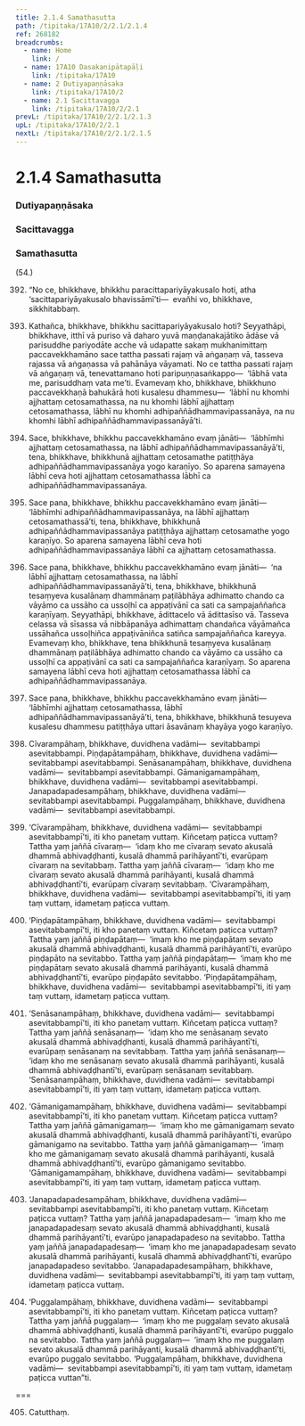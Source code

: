 ```yaml
---
title: 2.1.4 Samathasutta
path: /tipitaka/17A10/2/2.1/2.1.4
ref: 268182
breadcrumbs:
  - name: Home
    link: /
  - name: 17A10 Dasakanipātapāḷi
    link: /tipitaka/17A10
  - name: 2 Dutiyapaṇṇāsaka
    link: /tipitaka/17A10/2
  - name: 2.1 Sacittavagga
    link: /tipitaka/17A10/2/2.1
prevL: /tipitaka/17A10/2/2.1/2.1.3
upL: /tipitaka/17A10/2/2.1
nextL: /tipitaka/17A10/2/2.1/2.1.5
---
```


# 2.1.4 Samathasutta

### Dutiyapaṇṇāsaka

### Sacittavagga

### Samathasutta

(54.)

392. “No ce, bhikkhave, bhikkhu paracittapariyāyakusalo hoti, atha ‘sacittapariyāyakusalo bhavissāmī’ti—  evañhi vo, bhikkhave, sikkhitabbaṃ.

393. Kathañca, bhikkhave, bhikkhu sacittapariyāyakusalo hoti? Seyyathāpi, bhikkhave, itthī vā puriso vā daharo yuvā maṇḍanakajātiko ādāse vā parisuddhe pariyodāte acche vā udapatte sakaṃ mukhanimittaṃ paccavekkhamāno sace tattha passati rajaṃ vā aṅgaṇaṃ vā, tasseva rajassa vā aṅgaṇassa vā pahānāya vāyamati. No ce tattha passati rajaṃ vā aṅgaṇaṃ vā, tenevattamano hoti paripuṇṇasaṅkappo—  ‘lābhā vata me, parisuddhaṃ vata me’ti. Evamevaṃ kho, bhikkhave, bhikkhuno paccavekkhaṇā bahukārā hoti kusalesu dhammesu—  ‘lābhī nu khomhi ajjhattaṃ cetosamathassa, na nu khomhi lābhī ajjhattaṃ cetosamathassa, lābhī nu khomhi adhipaññādhammavipassanāya, na nu khomhi lābhī adhipaññādhammavipassanāyā’ti.

394. Sace, bhikkhave, bhikkhu paccavekkhamāno evaṃ jānāti—  ‘lābhīmhi ajjhattaṃ cetosamathassa, na lābhī adhipaññādhammavipassanāyā’ti, tena, bhikkhave, bhikkhunā ajjhattaṃ cetosamathe patiṭṭhāya adhipaññādhammavipassanāya yogo karaṇīyo. So aparena samayena lābhī ceva hoti ajjhattaṃ cetosamathassa lābhī ca adhipaññādhammavipassanāya.

395. Sace pana, bhikkhave, bhikkhu paccavekkhamāno evaṃ jānāti—  ‘lābhīmhi adhipaññādhammavipassanāya, na lābhī ajjhattaṃ cetosamathassā’ti, tena, bhikkhave, bhikkhunā adhipaññādhammavipassanāya patiṭṭhāya ajjhattaṃ cetosamathe yogo karaṇīyo. So aparena samayena lābhī ceva hoti adhipaññādhammavipassanāya lābhī ca ajjhattaṃ cetosamathassa.

396. Sace pana, bhikkhave, bhikkhu paccavekkhamāno evaṃ jānāti—  ‘na lābhī ajjhattaṃ cetosamathassa, na lābhī adhipaññādhammavipassanāyā’ti, tena, bhikkhave, bhikkhunā tesaṃyeva kusalānaṃ dhammānaṃ paṭilābhāya adhimatto chando ca vāyāmo ca ussāho ca ussoḷhī ca appaṭivānī ca sati ca sampajaññañca karaṇīyaṃ. Seyyathāpi, bhikkhave, ādittacelo vā ādittasīso vā. Tasseva celassa vā sīsassa vā nibbāpanāya adhimattaṃ chandañca vāyāmañca ussāhañca ussoḷhiñca appaṭivāniñca satiñca sampajaññañca kareyya. Evamevaṃ kho, bhikkhave, tena bhikkhunā tesaṃyeva kusalānaṃ dhammānaṃ paṭilābhāya adhimatto chando ca vāyāmo ca ussāho ca ussoḷhī ca appaṭivānī ca sati ca sampajaññañca karaṇīyaṃ. So aparena samayena lābhī ceva hoti ajjhattaṃ cetosamathassa lābhī ca adhipaññādhammavipassanāya.

397. Sace pana, bhikkhave, bhikkhu paccavekkhamāno evaṃ jānāti—  ‘lābhīmhi ajjhattaṃ cetosamathassa, lābhī adhipaññādhammavipassanāyā’ti, tena, bhikkhave, bhikkhunā tesuyeva kusalesu dhammesu patiṭṭhāya uttari āsavānaṃ khayāya yogo karaṇīyo.

398. Cīvarampāhaṃ, bhikkhave, duvidhena vadāmi—  sevitabbampi asevitabbampi. Piṇḍapātampāhaṃ, bhikkhave, duvidhena vadāmi—  sevitabbampi asevitabbampi. Senāsanampāhaṃ, bhikkhave, duvidhena vadāmi—  sevitabbampi asevitabbampi. Gāmanigamampāhaṃ, bhikkhave, duvidhena vadāmi—  sevitabbampi asevitabbampi. Janapadapadesampāhaṃ, bhikkhave, duvidhena vadāmi—  sevitabbampi asevitabbampi. Puggalampāhaṃ, bhikkhave, duvidhena vadāmi—  sevitabbampi asevitabbampi.

399. ‘Cīvarampāhaṃ, bhikkhave, duvidhena vadāmi—  sevitabbampi asevitabbampī’ti, iti kho panetaṃ vuttaṃ. Kiñcetaṃ paṭicca vuttaṃ? Tattha yaṃ jaññā cīvaraṃ—  ‘idaṃ kho me cīvaraṃ sevato akusalā dhammā abhivaḍḍhanti, kusalā dhammā parihāyantī’ti, evarūpaṃ cīvaraṃ na sevitabbaṃ. Tattha yaṃ jaññā cīvaraṃ—  ‘idaṃ kho me cīvaraṃ sevato akusalā dhammā parihāyanti, kusalā dhammā abhivaḍḍhantī’ti, evarūpaṃ cīvaraṃ sevitabbaṃ. ‘Cīvarampāhaṃ, bhikkhave, duvidhena vadāmi—  sevitabbampi asevitabbampī’ti, iti yaṃ taṃ vuttaṃ, idametaṃ paṭicca vuttaṃ.

400. ‘Piṇḍapātampāhaṃ, bhikkhave, duvidhena vadāmi—  sevitabbampi asevitabbampī’ti, iti kho panetaṃ vuttaṃ. Kiñcetaṃ paṭicca vuttaṃ? Tattha yaṃ jaññā piṇḍapātaṃ—  ‘imaṃ kho me piṇḍapātaṃ sevato akusalā dhammā abhivaḍḍhanti, kusalā dhammā parihāyantī’ti, evarūpo piṇḍapāto na sevitabbo. Tattha yaṃ jaññā piṇḍapātaṃ—  ‘imaṃ kho me piṇḍapātaṃ sevato akusalā dhammā parihāyanti, kusalā dhammā abhivaḍḍhantī’ti, evarūpo piṇḍapāto sevitabbo. ‘Piṇḍapātampāhaṃ, bhikkhave, duvidhena vadāmi—  sevitabbampi asevitabbampī’ti, iti yaṃ taṃ vuttaṃ, idametaṃ paṭicca vuttaṃ.

401. ‘Senāsanampāhaṃ, bhikkhave, duvidhena vadāmi—  sevitabbampi asevitabbampī’ti, iti kho panetaṃ vuttaṃ. Kiñcetaṃ paṭicca vuttaṃ? Tattha yaṃ jaññā senāsanaṃ—  ‘idaṃ kho me senāsanaṃ sevato akusalā dhammā abhivaḍḍhanti, kusalā dhammā parihāyantī’ti, evarūpaṃ senāsanaṃ na sevitabbaṃ. Tattha yaṃ jaññā senāsanaṃ—  ‘idaṃ kho me senāsanaṃ sevato akusalā dhammā parihāyanti, kusalā dhammā abhivaḍḍhantī’ti, evarūpaṃ senāsanaṃ sevitabbaṃ. ‘Senāsanampāhaṃ, bhikkhave, duvidhena vadāmi—  sevitabbampi asevitabbampī’ti, iti yaṃ taṃ vuttaṃ, idametaṃ paṭicca vuttaṃ.

402. ‘Gāmanigamampāhaṃ, bhikkhave, duvidhena vadāmi—  sevitabbampi asevitabbampī’ti, iti kho panetaṃ vuttaṃ. Kiñcetaṃ paṭicca vuttaṃ? Tattha yaṃ jaññā gāmanigamaṃ—  ‘imaṃ kho me gāmanigamaṃ sevato akusalā dhammā abhivaḍḍhanti, kusalā dhammā parihāyantī’ti, evarūpo gāmanigamo na sevitabbo. Tattha yaṃ jaññā gāmanigamaṃ—  ‘imaṃ kho me gāmanigamaṃ sevato akusalā dhammā parihāyanti, kusalā dhammā abhivaḍḍhantī’ti, evarūpo gāmanigamo sevitabbo. ‘Gāmanigamampāhaṃ, bhikkhave, duvidhena vadāmi—  sevitabbampi asevitabbampī’ti, iti yaṃ taṃ vuttaṃ, idametaṃ paṭicca vuttaṃ.

403. ‘Janapadapadesampāhaṃ, bhikkhave, duvidhena vadāmi—  sevitabbampi asevitabbampī’ti, iti kho panetaṃ vuttaṃ. Kiñcetaṃ paṭicca vuttaṃ? Tattha yaṃ jaññā janapadapadesaṃ—  ‘imaṃ kho me janapadapadesaṃ sevato akusalā dhammā abhivaḍḍhanti, kusalā dhammā parihāyantī’ti, evarūpo janapadapadeso na sevitabbo. Tattha yaṃ jaññā janapadapadesaṃ—  ‘imaṃ kho me janapadapadesaṃ sevato akusalā dhammā parihāyanti, kusalā dhammā abhivaḍḍhantī’ti, evarūpo janapadapadeso sevitabbo. ‘Janapadapadesampāhaṃ, bhikkhave, duvidhena vadāmi—  sevitabbampi asevitabbampī’ti, iti yaṃ taṃ vuttaṃ, idametaṃ paṭicca vuttaṃ.

404. ‘Puggalampāhaṃ, bhikkhave, duvidhena vadāmi—  sevitabbampi asevitabbampī’ti, iti kho panetaṃ vuttaṃ. Kiñcetaṃ paṭicca vuttaṃ? Tattha yaṃ jaññā puggalaṃ—  ‘imaṃ kho me puggalaṃ sevato akusalā dhammā abhivaḍḍhanti, kusalā dhammā parihāyantī’ti, evarūpo puggalo na sevitabbo. Tattha yaṃ jaññā puggalaṃ—  ‘imaṃ kho me puggalaṃ sevato akusalā dhammā parihāyanti, kusalā dhammā abhivaḍḍhantī’ti, evarūpo puggalo sevitabbo. ‘Puggalampāhaṃ, bhikkhave, duvidhena vadāmi—  sevitabbampi asevitabbampī’ti, iti yaṃ taṃ vuttaṃ, idametaṃ paṭicca vuttan”ti.

===

405. Catutthaṃ.





